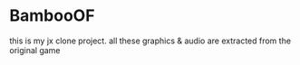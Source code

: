 BambooOF
========
this is my jx clone project. all these graphics & audio are extracted from the original game
